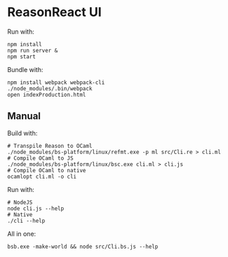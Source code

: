 # ReasonReact UI

Run with:

```
npm install
npm run server &
npm start
```

Bundle with:

```
npm install webpack webpack-cli
./node_modules/.bin/webpack
open indexProduction.html
```


## Manual

Build with:

```
# Transpile Reason to OCaml
./node_modules/bs-platform/linux/refmt.exe -p ml src/Cli.re > cli.ml
# Compile OCaml to JS
./node_modules/bs-platform/linux/bsc.exe cli.ml > cli.js
# Compile OCaml to native
ocamlopt cli.ml -o cli
```

Run with:

```
# NodeJS
node cli.js --help
# Native
./cli --help
```

All in one:

```
bsb.exe -make-world && node src/Cli.bs.js --help
```
